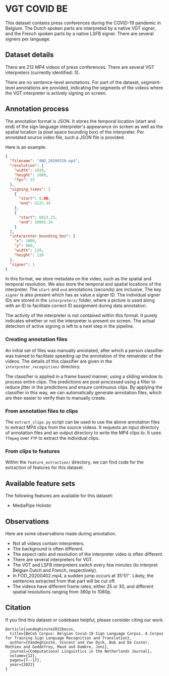 # VGT COVID BE

This dataset contains press conferences during the COVID-19 pandemic in Belgium.
The Dutch spoken parts are interpreted by a native VGT signer, and the French spoken parts by a native LSFB signer. There are several signers per language.

## Dataset details

There are 212 MP4 videos of press conferences.
There are several VGT interpreters (currently identified: 3).

There are no sentence-level annotations. For part of the dataset, segment-level annotations are provided, indicating the segments of the videos where the VGT interpreter is actively signing on screen.

## Annotation process

The annotation format is JSON.
It stores the temporal location (start and end) of the sign language interpreter's appearance on screen as well as the spatial location
(a pixel space bounding box) of the interpreter. Per annotated source video file, such a JSON file is provided.

Here is an example.

```json
{
  "filename": "AND_20200320.mp4",
  "resolution": {
    "width": 1920,
    "height": 1080,
    "fps": 25
  },
  "signing_times": [
    {
      "start": 0.00,
      "end": 5123.44
    },
    {
      "start": 6013.33,
      "end": 10041.34
    }
  ],
  "interpreter_bounding_box": {
    "x": 1800,
    "y": 960,
    "width": 120,
    "height": 120
  },
  "signer": 1
}
```

In this format, we store metadata on the video, such as the spatial and temporal resolution. We also store the temporal
and spatial locations of the interpreter. The `start` and `end` annotations (seconds) are *inclusive*. The key `signer` is also present which has as value a signer ID. The individual signer
IDs are stored in the `interpreters/` folder, where a picture is used along with an ID to facilitate correct ID
assignment during data annotation.

The activity of the interpreter is not contained within this format. It purely indicates whether or not the interpreter
is present on screen. The actual detection of active signing is left to a next step in the pipeline.

### Creating annotation files

An initial set of files was manually annotated, after which a person classifier was trained to facilitate speeding up the annotation of the remainder of the videos. The details of this classifier are given in the `interpreter_recognition/` directory.

The classifier is applied in a frame based manner, using a sliding window to process entire clips. The predictions are post-processed using a filter to
reduce jitter in the predictions and ensure continuous clips. By applying the classifier in this way, we can automatically generate annotation files, which
are then easier to verify than to manually create.

### From annotation files to clips

The `extract_clips.py` script can be used to use the above annotation files to extract MP4 clips from the source videos.
It requests an input directory of annotation files and an output directory to write the MP4 clips to. It uses `ffmpeg` over `FTP` to extract the individual clips.

### From clips to features

Within the `feature_extraction/` directory, we can find code for the extraction of features for this dataset.

## Available feature sets

The following features are available for this dataset:

- MediaPipe Holistic

## Observations

Here are some observations made during annotation.

- Not all videos contain interpreters.
- The background is often different.
- The aspect ratio and resolution of the interpreter video is often different.
- There are several interpreters for VGT.
- The VGT and LSFB interpreters switch every few minutes (to interpret Belgian Dutch and French, respectively).
- In FOD_20200402.mp4, a sudden jump occurs at 35'51''. Likely, the sentences extracted from that part will be cut off.
- The videos have different frame rates, either 25 or 30, and different spatial resolutions ranging from 360p to 1080p.

## Citation

If you find this dataset or codebase helpful, please consider citing our work.

```
@article{vandeghinste2022becos,
  title={BeCoS Corpus: Belgian Covid-19 Sign Language Corpus. A Corpus for Training Sign Language Recognition and Translation},
  author={Vandeghinste, Vincent and Van Dyck, Bob and De Coster, Mathieu and Goddefroy, Maud and Dambre, Joni},
  journal={Computational Linguistics in the Netherlands Journal},
  volume={12},
  pages={7--17},
  year={2022}
}
```